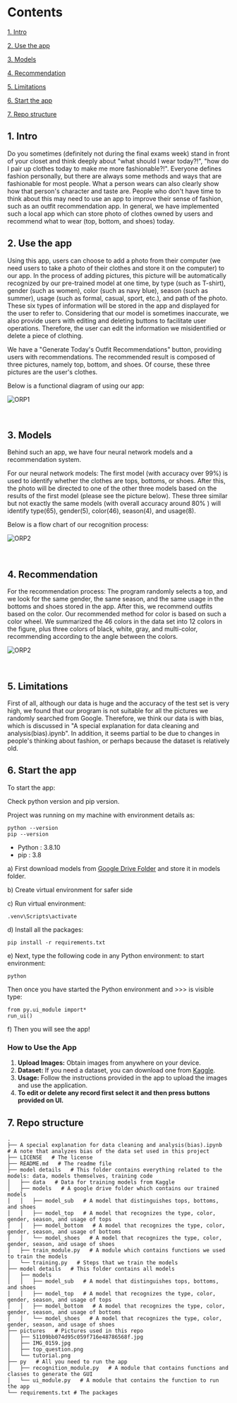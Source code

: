 # Contents

[1. Intro](#1)

[2. Use the app](#2)

[3. Models](#3)

[4. Recommendation](#4)

[5. Limitations](#5)

[6. Start the app](#6)

[7. Repo structure](#7)


<h2 id="1">1. Intro</h2> Do you sometimes (definitely not during the final exams week) stand in front of your closet and think deeply about "what should I wear today?!", "how do I pair up clothes today to make me more fashionable?!". Everyone defines fashion personally, but there are always some methods and ways that are fashionable for most people. What a person wears can also clearly show how that person's character and taste are. People who don't have time to think about this may need to use an app to improve their sense of fashion, such as an outfit recommendation app. In general, we have implemented such a local app which can store photo of clothes owned by users and recommend what to wear (top, bottom, and shoes) today.

<br>
<h2 id="2">2. Use the app</h2> Using this app, users can choose to add a photo from their computer (we need users to take a photo of their clothes and store it on the computer) to our app. In the process of adding pictures, this picture will be automatically recognized by our pre-trained model at one time, by type (such as T-shirt), gender (such as women), color (such as navy blue), season (such as summer), usage (such as formal, casual, sport, etc.), and path of the photo. These six types of information will be stored in the app and displayed for the user to refer to. Considering that our model is sometimes inaccurate, we also provide users with editing and deleting buttons to facilitate user operations. Therefore, the user can edit the information we misidentified or delete a piece of clothing.

We have a "Generate Today's Outfit Recommendations" button, providing users with recommendations. The recommended result is composed of three pictures, namely top, bottom, and shoes. Of course, these three pictures are the user's clothes.

Below is a functional diagram of using our app:

![ORP1](pictures/tutorial.png)

<br>
<h2 id="3">3. Models</h2> Behind such an app, we have four neural network models and a recommendation system.

For our neural network models: The first model (with accuracy over 99%) is used to identify whether the clothes are tops, bottoms, or shoes. After this, the photo will be directed to one of the other three models based on the results of the first model (please see the picture below). These three similar but not exactly the same models (with overall accuracy around 80% ) will identify type(65), gender(5), color(46), season(4), and usage(8).

Below is a flow chart of our recognition process:

![ORP2](pictures/51109bb074d95c059f716e48786568f.jpg)

<br>
<h2 id="4">4. Recommendation</h2> For the recommendation process: 
The program randomly selects a top, and we look for the same gender, the same season, and the same usage in the bottoms and shoes stored in the app. After this, we recommend outfits based on the color. Our recommended method for color is based on such a color wheel. We summarized the 46 colors in the data set into 12 colors in the figure, plus three colors of black, white, gray, and multi-color, recommending according to the angle between the colors.

![ORP2](pictures/IMG_0159.jpg)

<br>
<h2 id="5">5. Limitations</h2>
First of all, although our data is huge and the accuracy of the test set is very high, we found that our program is not suitable for all the pictures we randomly searched from Google. Therefore, we think our data is with bias, which is discussed in "A special explanation for data cleaning and analysis(bias).ipynb". In addition, it seems partial to be due to changes in people's thinking about fashion, or perhaps because the dataset is relatively old. 


<br>
<h2 id="6">6. Start the app</h2>

To start the app: 

Check python version and pip version.

Project was running on my machine with environment details as:
```
python --version
pip --version
```
- Python : 3.8.10
- pip : 3.8

a) First download models from [Google Drive Folder](https://drive.google.com/drive/folders/1cIID51--8h882p04Nv0VkBPuHlB804xq?usp=sharing) and store it in models folder.

b) Create virtual environment for safer side

c) Run virtual environment:
```
.venv\Scripts\activate
```

d) Install all the packages:
```
pip install -r requirements.txt
```

e) Next, type the following code in any Python environment:
to start environment:

```
python   
``` 

Then once  you have started the Python environment and >>> is visible type:

```
from py.ui_module import*
run_ui()    
```   

f) Then you will see the app!

### How to Use the App

1. **Upload Images:** Obtain images from anywhere on your device.
2. **Dataset:** If you need a dataset, you can download one from [Kaggle](https://www.kaggle.com/datasets/paramaggarwal/fashion-product-images-small?resource=download).
3. **Usage:** Follow the instructions provided in the app to upload the images and use the application.
4. **To edit or delete any record first select it and then press buttons provided on UI.**

<h2 id="7">7. Repo structure</h2>

```
.
├── A special explanation for data cleaning and analysis(bias).ipynb   # A note that analyzes bias of the data set used in this project
├── LICENSE   # The license
├── README.md   # The readme file
├── model details   # This folder contains everything related to the models: data, models themselves, training code
│   ├── data   # Data for training models from Kaggle
│   ├── models   # A google drive folder which contains our trained models
│   │   ├── model_sub   # A model that distinguishes tops, bottoms, and shoes
│   │   ├── model_top   # A model that recognizes the type, color, gender, season, and usage of tops
│   │   ├── model_bottom   # A model that recognizes the type, color, gender, season, and usage of bottoms
│   │   └── model_shoes   # A model that recognizes the type, color, gender, season, and usage of shoes
│   ├── train_module.py   # A module which contains functions we used to train the models
│   └── training.py   # Steps that we train the models
├── model details   # This folder contains all models
│   ├── models
│   │   ├── model_sub   # A model that distinguishes tops, bottoms, and shoes
│   │   ├── model_top   # A model that recognizes the type, color, gender, season, and usage of tops
│   │   ├── model_bottom   # A model that recognizes the type, color, gender, season, and usage of bottoms
│   │   └── model_shoes   # A model that recognizes the type, color, gender, season, and usage of shoes
├── pictures   # Pictures used in this repo
│   ├── 51109bb074d95c059f716e48786568f.jpg   
│   ├── IMG_0159.jpg   
│   ├── top_question.png   
│   └── tutorial.png   
├── py   # All you need to run the app
│   ├── recognition_module.py   # A module that contains functions and classes to generate the GUI
│   └── ui_module.py   # A module that contains the function to run the app
└── requirements.txt # The packages
```

